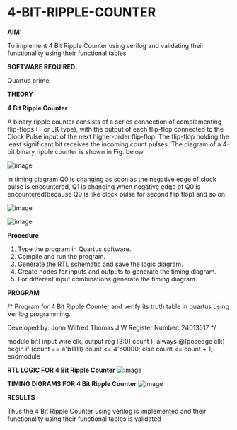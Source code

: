 # 4-BIT-RIPPLE-COUNTER

**AIM:**

To implement  4 Bit Ripple Counter using verilog and validating their functionality using their functional tables

**SOFTWARE REQUIRED:**

Quartus prime

**THEORY**

**4 Bit Ripple Counter**

A binary ripple counter consists of a series connection of complementing flip-flops (T or JK type), with the output of each flip-flop connected to the Clock Pulse input of the next higher-order flip-flop. The flip-flop holding the least significant bit receives the incoming count pulses. The diagram of a 4-bit binary ripple counter is shown in Fig. below.

![image](https://github.com/naavaneetha/4-BIT-RIPPLE-COUNTER/assets/154305477/cb4b74d4-31ab-4359-95d0-d22e67daba13)

In timing diagram Q0 is changing as soon as the negative edge of clock pulse is encountered, Q1 is changing when negative edge of Q0 is encountered(because Q0 is like clock pulse for second flip flop) and so on.

![image](https://github.com/naavaneetha/4-BIT-RIPPLE-COUNTER/assets/154305477/a573a7d6-014e-4e54-93e6-e2ac9530960b)

![image](https://github.com/naavaneetha/4-BIT-RIPPLE-COUNTER/assets/154305477/85e1958a-2fc1-49bb-9a9f-d58ccbf3663c)

**Procedure**

1. Type the program in Quartus software.
2. Compile and run the program.
3. Generate the RTL schematic and save the logic diagram.
4. Create nodes for inputs and outputs to generate the timing diagram.
5. For different input combinations generate the timing diagram.

**PROGRAM**

/* Program for 4 Bit Ripple Counter and verify its truth table in quartus using Verilog programming.

 Developed by: John Wilfred Thomas J W
 Register Number: 24013517
*/

module bit(
input wire clk,
output reg [3:0] count
);
always @(posedge clk) begin
if (count == 4'b1111)
   count <= 4'b0000;
else
   count <= count + 1;
endmodule

**RTL LOGIC FOR 4 Bit Ripple Counter**
![image](https://github.com/user-attachments/assets/36496a1b-9fe7-4e72-ac3d-e1faaddd01b1)

**TIMING DIGRAMS FOR 4 Bit Ripple Counter**
![image](https://github.com/user-attachments/assets/2c7d6efc-c9ec-44d7-bf5f-f353d288da73)

**RESULTS**

Thus the 4 Bit Ripple Counter using verilog is implemented and their functionality using their functional tables is validated
